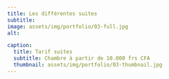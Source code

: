 ```yaml
---
title: Les différentes suites
subtitle:
image: assets/img/portfolio/03-full.jpg
alt: 

caption:
  title: Tarif suites 
  subtitle: Chambre à partir de 10.000 frs CFA 
  thumbnail: assets/img/portfolio/03-thumbnail.jpg
---
```




